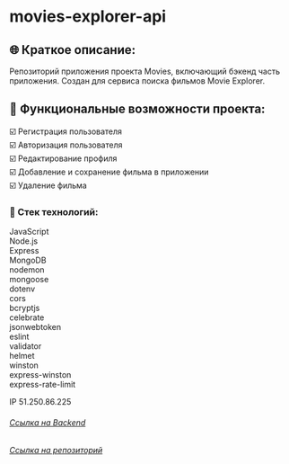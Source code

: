 # movies-explorer-api

## :globe_with_meridians: Краткое описание:

Репозиторий приложения проекта Movies, включающий бэкенд часть приложения. Создан для сервиса поиска фильмов Movie Explorer.

## :ticket: Функциональные возможности проекта:

:ballot_box_with_check: Регистрация пользователя  
 :ballot_box_with_check: Авторизация пользователя  
 :ballot_box_with_check: Редактирование профиля  
 :ballot_box_with_check: Добавление и сохранение фильма в приложении  
 :ballot_box_with_check: Удаление фильма  

### :gem: Стек технологий:

JavaScript  
Node.js  
Express  
MongoDB  
nodemon  
mongoose  
dotenv  
cors  
bcryptjs  
celebrate  
jsonwebtoken  
eslint  
validator  
helmet  
winston  
express-winston  
express-rate-limit  

IP 51.250.86.225 
###### [Ссылка на Backend](https://api.domainname.nataly.nomoredomains.icu)  
###### [Ссылка на репозиторий](https://github.com/NatalyMaxi/movies-explorer-api)
